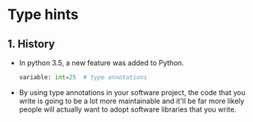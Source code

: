 # Type hints

## 1. History

* In python 3.5, a new feature was added to Python.

    ```python
    variable: int=25  # type annotations
    ```

* By using type annotations in your software project, the code that you write is going to be a lot more maintainable and it'll be far more likely people will actually want to adopt software libraries that you write.

